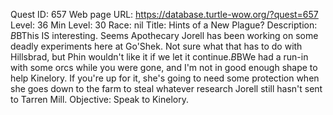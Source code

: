 Quest ID: 657
Web page URL: https://database.turtle-wow.org/?quest=657
Level: 36
Min Level: 30
Race: nil
Title: Hints of a New Plague?
Description: <Quae begins to go through the folder.>$B$BThis IS interesting. Seems Apothecary Jorell has been working on some deadly experiments here at Go'Shek. Not sure what that has to do with Hillsbrad, but Phin wouldn't like it if we let it continue.$B$BWe had a run-in with some orcs while you were gone, and I'm not in good enough shape to help Kinelory. If you're up for it, she's going to need some protection when she goes down to the farm to steal whatever research Jorell still hasn't sent to Tarren Mill.
Objective: Speak to Kinelory.
